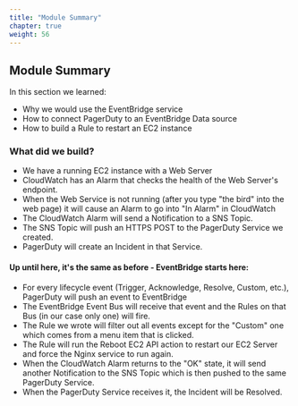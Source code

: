 ```yaml
---
title: "Module Summary"
chapter: true
weight: 56
---
```


## Module Summary

In this section we learned: 

- Why we would use the EventBridge service
- How to connect PagerDuty to an EventBridge Data source
- How to build a Rule to restart an EC2 instance

### What did we build?

- We have a running EC2 instance with a Web Server
- CloudWatch has an Alarm that checks the health of the Web Server's endpoint. 
- When the Web Service is not running (after you type "the bird" into the web page) it will cause an Alarm to go into "In Alarm" in CloudWatch
- The CloudWatch Alarm will send a Notification to a SNS Topic. 
- The SNS Topic will push an HTTPS POST to the PagerDuty Service we created.
- PagerDuty will create an Incident in that Service.

#### Up until here, it's the same as before - EventBridge starts here:

- For every lifecycle event (Trigger, Acknowledge, Resolve, Custom, etc.), PagerDuty will push an event to EventBridge 
- The EventBridge Event Bus will receive that event and the Rules on that Bus (in our case only one) will fire.
- The Rule we wrote will filter out all events except for the "Custom" one which comes from a menu item that is clicked.
- The Rule will run the Reboot EC2 API action to restart our EC2 Server and force the Nginx service to run again.
- When the CloudWatch Alarm returns to the "OK" state, it will send another Notification to the SNS Topic which is then pushed to the same PagerDuty Service.
- When the PagerDuty Service receives it, the Incident will be Resolved.